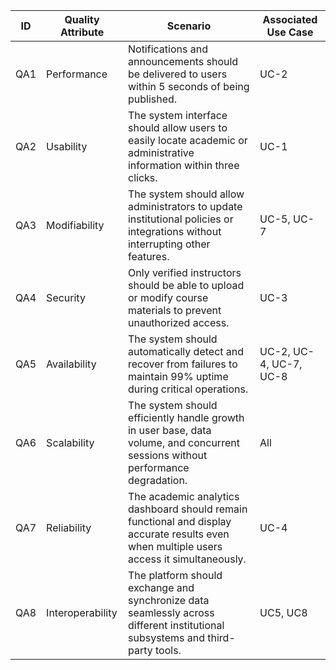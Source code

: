 | ID | Quality Attribute | Scenario | Associated Use Case |
|----|-------------------|-----------|---------------------|
|  QA1  |        Performance           |   Notifications and announcements should be delivered to users within 5 seconds of being published.        |        UC-2             |
|  QA2  |        Usability           |     The system interface should allow users to easily locate academic or administrative information within three clicks.      |       UC-1              |
|  QA3  |      Modifiability              |   The system should allow administrators to update institutional policies or integrations without interrupting other features.        |     UC-5, UC-7                |
|  QA4  |     Security              |     Only verified instructors should be able to upload or modify course materials to prevent unauthorized access.      |       UC-3              |
|  QA5  |      Availability             |    The system should automatically detect and recover from failures to maintain 99% uptime during critical operations.       |      UC-2, UC-4, UC-7, UC-8               |
|  QA6  |        Scalability           |     The system should efficiently handle growth in user base, data volume, and concurrent sessions without performance degradation.      |        All             |
|  QA7  |      Reliability             |     The academic analytics dashboard should remain functional and display accurate results even when multiple users access it simultaneously.      |      UC-4               |
|  QA8  |     Interoperability        |     The platform should exchange and synchronize data seamlessly across different institutional subsystems and third-party tools.      |   UC5, UC8   |
